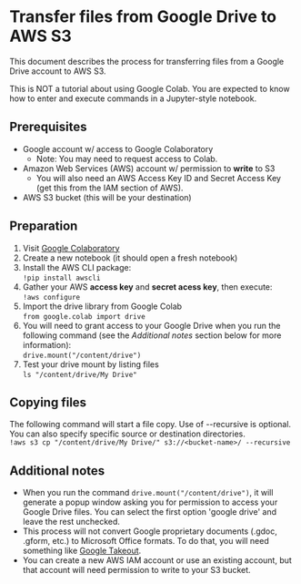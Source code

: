 # Transfer files from Google Drive to AWS S3

This document describes the process for transferring files from a Google Drive account to AWS S3.  

This is NOT a tutorial about using Google Colab. You are expected to know how to enter and execute commands in a Jupyter-style notebook.  

## Prerequisites
  
- Google account w/ access to Google Colaboratory
	- Note: You may need to request access to Colab.
- Amazon Web Services (AWS) account w/ permission to **write** to S3
	- You will also need an AWS Access Key ID and Secret Access Key (get this from the IAM section of AWS).
- AWS S3 bucket (this will be your destination)
  
## Preparation
  
1. Visit [Google Colaboratory](https://colab.research.google.com/)
2. Create a new notebook (it should open a fresh notebook)
3. Install the AWS CLI package:  
	``` !pip install awscli ```  
4. Gather your AWS **access key** and **secret acess key**, then execute:  
	``` !aws configure ```  
5. Import the drive library from Google Colab  
	``` from google.colab import drive ```  
6. You will need to grant access to your Google Drive when you run the following command (see the _Additional notes_ section below for more information):  
	``` drive.mount("/content/drive") ```  
7. Test your drive mount by listing files  
	``` ls "/content/drive/My Drive" ```  

## Copying files

The following command will start a file copy. Use of --recursive is optional. You can also specify specific source or destination directories.  
	``` !aws s3 cp "/content/drive/My Drive/" s3://<bucket-name>/ --recursive ```  

## Additional notes
  
- When you run the command ``` drive.mount("/content/drive") ```, it will generate a popup window asking you for permission to access your Google Drive files. You can select the first option 'google drive' and leave the rest unchecked.  
- This process will not convert Google proprietary documents (.gdoc, .gform, etc.) to Microsoft Office formats. To do that, you will need something like [Google Takeout](https://takeout.google.com).  
- You can create a new AWS IAM account or use an existing account, but that account will need permission to write to your S3 bucket.  
